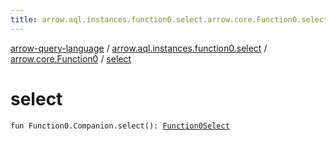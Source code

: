 ```yaml
---
title: arrow.aql.instances.function0.select.arrow.core.Function0.select - arrow-query-language
---
```


[arrow-query-language](../../index.html) / [arrow.aql.instances.function0.select](../index.html) / [arrow.core.Function0](index.html) / [select](./select.html)

# select

`fun Function0.Companion.select(): `[`Function0Select`](../../arrow.aql.instances/-function0-select/index.html)